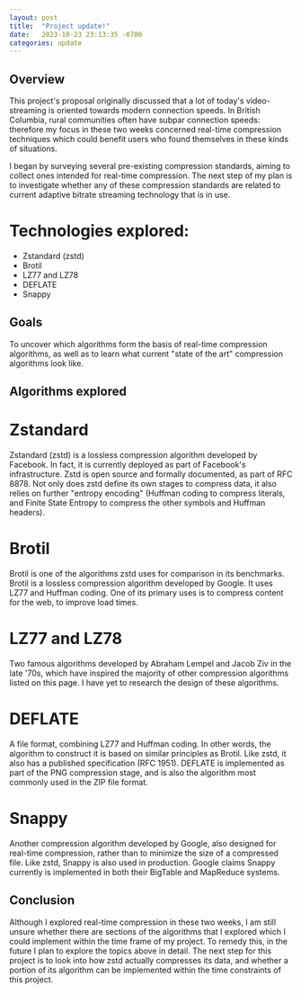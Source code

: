 ```yaml
---
layout: post
title:  "Project update!"
date:   2023-10-23 23:13:35 -0700
categories: update
---
```


## Overview

This project's proposal originally discussed that a lot of today's video-streaming is oriented towards modern connection speeds. In British Columbia, rural communities often have subpar connection speeds: therefore my focus in these two weeks concerned real-time compression techniques which could benefit users who found themselves in these kinds of situations.

I began by surveying several pre-existing compression standards, aiming to collect ones intended for real-time compression. The next step of my plan is to investigate whether any of these compression standards are related to current adaptive bitrate streaming technology that is in use.

# Technologies explored:

- Zstandard (zstd)
- Brotil
- LZ77 and LZ78
- DEFLATE
- Snappy

## Goals
To uncover which algorithms form the basis of real-time compression algorithms, as well as to learn what current "state of the art" compression algorithms look like.

## Algorithms explored

# Zstandard

Zstandard (zstd) is a lossless compression algorithm developed by Facebook. In fact, it is currently deployed as part of Facebook's infrastructure. Zstd is open source and formally documented, as part of RFC 8878. Not only does zstd define its own stages to compress data, it also relies on further "entropy encoding" (Huffman coding to compress literals, and Finite State Entropy to compress the other symbols and Huffman headers).

# Brotil

Brotil is one of the algorithms zstd uses for comparison in its benchmarks. Brotil is a lossless compression algorithm developed by Google. It uses LZ77 and Huffman coding. One of its primary uses is to compress content for the web, to improve load times.

# LZ77 and LZ78

Two famous algorithms developed by Abraham Lempel and Jacob Ziv in the late '70s, which have inspired the majority of other compression algorithms listed on this page. I have yet to research the design of these algorithms.

# DEFLATE

A file format, combining LZ77 and Huffman coding. In other words, the algorithm to construct it is based on similar principles as Brotil. Like zstd, it also has a published specification (RFC 1951). DEFLATE is implemented as part of the PNG compression stage, and is also the algorithm most commonly used in the ZIP file format.

# Snappy

Another compression algorithm developed by Google, also designed for real-time compression, rather than to minimize the size of a compressed file. Like zstd, Snappy is also used in production. Google claims Snappy currently is implemented in both their BigTable and MapReduce systems.

## Conclusion

Although I explored real-time compression in these two weeks, I am still unsure whether there are sections of the algorithms that I explored which I could implement within the time frame of my project. To remedy this, in the future I plan to explore the topics above in detail. The next step for this project is to look into how zstd actually compresses its data, and whether a portion of its algorithm can be implemented within the time constraints of this project.
